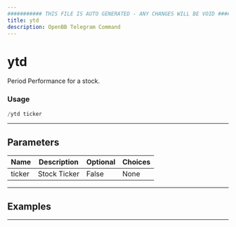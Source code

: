 ```yaml
---
########### THIS FILE IS AUTO GENERATED - ANY CHANGES WILL BE VOID ###########
title: ytd
description: OpenBB Telegram Command
---
```


# ytd

Period Performance for a stock.

### Usage

```python wordwrap
/ytd ticker
```

---

## Parameters

| Name | Description | Optional | Choices |
| ---- | ----------- | -------- | ------- |
| ticker | Stock Ticker | False | None |


---

## Examples


---
